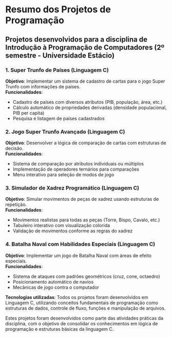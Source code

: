 # Resumo dos Projetos de Programação

## Projetos desenvolvidos para a disciplina de Introdução à Programação de Computadores (2º semestre - Universidade Estácio)

### 1. Super Trunfo de Países (Linguagem C)
**Objetivo**: Implementar um sistema de cadastro de cartas para o jogo Super Trunfo com informações de países.  
**Funcionalidades**:  
- Cadastro de países com diversos atributos (PIB, população, área, etc.)  
- Cálculo automático de propriedades derivadas (densidade populacional, PIB per capita)  
- Pesquisa e listagem de países cadastrados  

### 2. Jogo Super Trunfo Avançado (Linguagem C)  
**Objetivo**: Desenvolver a lógica de comparação de cartas com estruturas de decisão.  
**Funcionalidades**:  
- Sistema de comparação por atributos individuais ou múltiplos  
- Implementação de operadores ternários para comparações  
- Menu interativo para seleção de modos de jogo  

### 3. Simulador de Xadrez Programático (Linguagem C)  
**Objetivo**: Simular movimentos de peças de xadrez usando estruturas de repetição.  
**Funcionalidades**:  
- Movimentos realistas para todas as peças (Torre, Bispo, Cavalo, etc.)  
- Tabuleiro interativo com visualização colorida  
- Validação de movimentos conforme as regras do xadrez  

### 4. Batalha Naval com Habilidades Especiais (Linguagem C)  
**Objetivo**: Implementar um jogo de Batalha Naval com áreas de efeito especiais.  
**Funcionalidades**:  
- Sistema de ataques com padrões geométricos (cruz, cone, octaedro)  
- Posicionamento automático de navios  
- Mecânicas de jogo contra o computador  

**Tecnologias utilizadas**: Todos os projetos foram desenvolvidos em Linguagem C, utilizando conceitos fundamentais de programação como estruturas de dados, controle de fluxo, funções e manipulação de arquivos.

Estes projetos foram desenvolvidos como parte das atividades práticas da disciplina, com o objetivo de consolidar os conhecimentos em lógica de programação e estruturas básicas da linguagem C.
